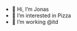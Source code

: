 - 👋 Hi, I’m Jonas
- 👀 I’m interested in Pizza
- 🌱 I’m working @itd

<!---
itd-jbo/itd-jbo is a ✨ special ✨ repository because its `README.md` (this file) appears on your GitHub profile.
You can click the Preview link to take a look at your changes.
--->
